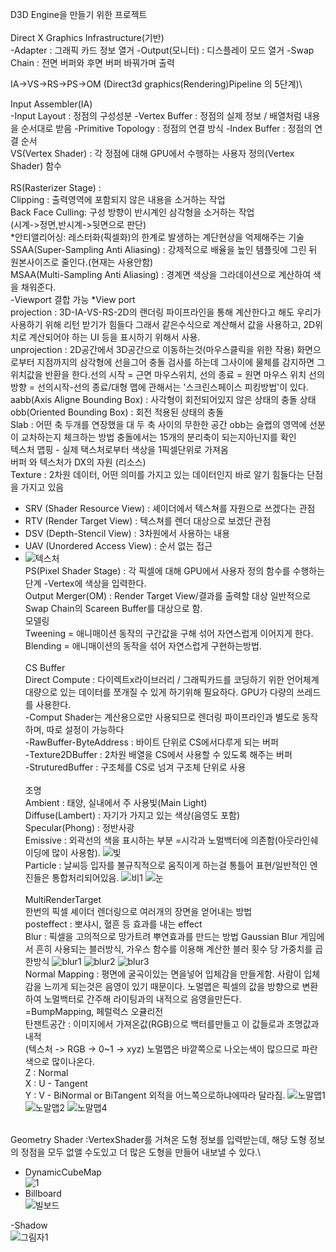 D3D Engine을 만들기 위한 프로젝트\
\
Direct X Graphics Infrastructure(기반)\
-Adapter : 그래픽 카드 정보 열거
-Output(모니터) : 디스플레이 모드 열거
-Swap Chain  : 전면 버퍼와 후면 버퍼 바꿔가며 출력

IA->VS->RS->PS->OM  (Direct3d graphics(Rendering)Pipeline 의 5단계)\
 
Input Assembler(IA)\
-Input Layout : 정점의 구성성분
-Vertex Buffer : 정점의 실제 정보 / 배열처럼 내용을 순서대로 받음
-Primitive Topology : 정점의 연결 방식
-Index Buffer : 정점의 연결 순서
\
VS(Vertex Shader) : 각 정점에 대해 GPU에서 수행하는 사용자 정의(Vertex Shader) 함수\
\
RS(Rasterizer Stage) : \
  Clipping : 출력영역에 포함되지 않은 내용을 소거하는 작업\
  Back Face Culling: 구성 방향이 반시계인 삼각형을 소거하는 작업\
   (시계->정면,반시계->뒷면으로 판단)\
  *안티앨리어싱: 레스터화(픽셀화)의 한계로 발생하는 계단현상을 억제해주는 기술\
  SSAA(Super-Sampling Anti Aliasing) : 강제적으로 배율을 높인 템플릿에 그린 뒤 원본사이즈로 줄인다.(현재는 사용안함)\
  MSAA(Multi-Sampling Anti Aliasing) : 경계면 색상을 그라데이션으로 계산하여 색을 채워준다.\
-Viewport 결합 가능
 *View port \
projection : 3D-IA-VS-RS-2D의 랜더링 파이프라인을 통해 계산한다고 해도 우리가 사용하기 위해 리턴 받기가 힘들다 그래서 같은수식으로 계산해서 값을 사용하고,
	2D위치로 계산되어야 하는  UI 등을 표시하기 위해서 사용.\
unprojection : 2D공간에서 3D공간으로 이동하는것(마우스클릭을 위한 작용) 화면으로부터 지점까지의 삼각형에 선을그어 충돌 검사를 하는데 그사이에 물체를
	감지하면  그위치값을 반환을 한다.선의 시작 = 근면 마우스위치, 선의 종료 = 원면 마우스 위치 선의 방향 = 선의시작-선의 종료/대형 맵에 관해서는 '스크린스페이스 피킹방법'이 있다.\
aabb(Axis Aligne Bounding Box) : 사각형이 회전되어있지 않은 상태의 충돌 상태\
obb(Oriented Bounding Box) : 회전 적용된 상태의 충돌\
	Slab  : 어떤 축 두개를 연장했을 대 두 축 사이의 무한한 공간 obb는 슬랩의 영역에 선분이 교차하는지 체크하는 방법
충돌에서는 15개의 분리축이 되는지아닌지를 확인\
  텍스처 맵핑 - 실제 택스처로부터 색상을 1픽셀단위로 가져옴
\
버퍼 와 텍스처가 DX의 자원 (리소스)\
Texture : 2차원 데이터, 어떤 의미를 가지고 있는 데이터인지 바로 알기 힘들다는 단점을 가지고 있음
  - SRV (Shader Resource View) : 셰이더에서 텍스쳐를 자원으로 쓰겠다는 관점 
  - RTV (Render Target View) : 텍스쳐를 렌더 대상으로 보겠단 관점 
  - DSV (Depth-Stencil View) :  3차원에서 사용하는 내용
  - UAV (Unordered Access View) : 순서 없는 접근
  -  ![텍스처](https://user-images.githubusercontent.com/93506849/165050345-e6992aaf-a3ba-4e8e-98cc-b07bb6227bb7.JPG)
\
PS(Pixel Shader Stage) : 각 픽셀에 대해 GPU에서 사용자 정의 함수를 수행하는 단계
-Vertex에 색상을 입력한다.
\
Output Merger(OM) : Render Target View/결과를 출력할 대상 일반적으로 Swap Chain의 Scareen Buffer를 대상으로 함.
\
모델링\
Tweening = 애니매이션 동작의 구간값을 구해 섞어 자연스럽게 이어지게 한다.\
Blending = 애니매이션의 동작을 섞어 자연스럽게 구현하는방법.\
\
CS Buffer\
Direct Compute : 다이렉트x라이브러리 / 그래픽카드를 코딩하기 위한 언어체계\
		대량으로 있는 데이터를 쪼개질 수 있게 하기위해 필요하다. GPU가 다량의 쓰레드를 사용한다.\
	-Comput Shader는 계산용으로만 사용되므로 렌더링 파이프라인과 별도로 동작하며, 따로 설정이 가능하다\
	-RawBuffer-ByteAddress : 바이트 단위로 CS에서다루게 되는 버퍼\
	-Texture2DBuffer : 2차원 배열을 CS에서 사용할 수 있도록 해주는 버퍼\
	-StruturedBuffer : 구조체를 CS로 넘겨 구조체 단위로 사용\
\
조명\
 Ambient : 태양, 실내에서 주 사용빛(Main Light)\
 Diffuse(Lambert) : 자기가 가지고 있는 색상(음영도 포함)\
 Specular(Phong) : 정반사광\
 Emissive : 외곽선의 색을 표시하는 부분 =시각과 노멀백터에 의존함(아웃라인쉐이딩에 많이 사용함).
 ![빛](https://user-images.githubusercontent.com/93506849/165054425-eabae885-1037-4491-8d05-3a397781ce7c.JPG)
\
Particle : 날씨등 입자를 불규칙적으로 움직이게 하는걸 통틀어 표현/일반적인 엔진들은 통합처리되어있음.
![비1](https://user-images.githubusercontent.com/93506849/165088093-3b2f3a0f-6428-4604-9084-20153998d0ea.JPG)
![눈](https://user-images.githubusercontent.com/93506849/165088153-e8dde867-a4d7-423f-bb53-102ac4c2951a.JPG)
\
\
MultiRenderTarget \
한번의 픽셀 셰이더 렌더링으로 여러개의 장면을 얻어내는 방법\
posteffect : 뽀샤시, 혈흔 등 효과를 내는 effect\
Blur : 픽셀을 고의적으로 망가트려 뿌연효과를 만드는 방법
Gaussian Blur 게임에서 흔히 사용되는 블러방식, 가우스 함수를 이용해 계산한 블러 횟수 당 가중치를 곱한방식
![blur1](https://user-images.githubusercontent.com/93506849/165056088-30eeeab9-bcbe-4e71-83a0-4b6e7e03e445.JPG)
![blur2](https://user-images.githubusercontent.com/93506849/165056098-d0ec6b9e-51d2-4618-8ebd-7c4f0a5acb30.JPG)
![blur3](https://user-images.githubusercontent.com/93506849/165056110-896891e0-a888-4454-88dc-638d5b32f021.JPG)
\
  Normal Mapping : 평면에 굴곡이있는 면을넣어 입체감을 만들게함. 사람이 입체감을 느끼게 되는것은 음영이 있기 때문이다. 노멀맵은 픽셀의 값을 방향으로 변환하여 노멀백터로 간주해 라이팅과의 내적으로 음영을만든다.\
	=BumpMapping, 페럴럭스 오큘리전\
  탄잰트공간 : 이미지에서 가져온값(RGB)으로 백터를만들고 이 값들로과 조명값과 내적\
	(텍스처 -> RGB -> 0~1 -> xyz) 노멀맵은 바깥쪽으로 나오는색이 많으므로 파란색으로 많이나온다. \
	Z : Normal\
	X : U - Tangent\
	Y : V - BiNormal or BiTangent 외적을 어느쪽으로하냐에따라 달라짐.
![노말맵1](https://user-images.githubusercontent.com/93506849/165054476-0486f0aa-d3df-4deb-bffc-af9d49b388bb.JPG)
![노말맵2](https://user-images.githubusercontent.com/93506849/165054706-e7993c3f-f705-4343-b2db-1c1ae03401f6.JPG)
![노말맵4](https://user-images.githubusercontent.com/93506849/165054731-5381731f-2ea8-43e8-a62a-10c408633422.JPG)

\
Geometry Shader :VertexShader를 거쳐온 도형 정보를 입력받는데, 해당 도형 정보의 정점을 모두 없앨 수도있고 더 많은 도형을 만들어 내보낼 수 있다.\
- DynamicCubeMap\
![1](https://user-images.githubusercontent.com/93506849/166083570-1482fe73-df86-4acd-a770-b728bd2e659c.JPG)
- Billboard\
![빌보드](https://user-images.githubusercontent.com/93506849/165087939-3ed08ae1-45d8-40aa-b303-630cd00777ec.JPG)

-Shadow\
![그림자1](https://user-images.githubusercontent.com/93506849/166084212-3bddbfb6-c968-4fd1-9124-53530b6cae9b.JPG)



